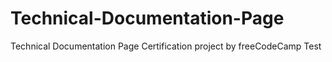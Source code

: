 # Technical-Documentation-Page
Technical Documentation Page Certification project by freeCodeCamp
Test
